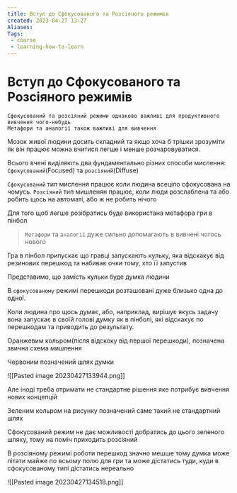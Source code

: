 ```yaml
---
title: Вступ до Сфокусованого та Розсіяного режимів
created: 2023-04-27 13:27
Aliases:
Tags:
 - course
 - learning-how-to-learn
---
```


# Вступ до Сфокусованого та Розсіяного режимів


	Сфокусований та розсіяний режими однаково важливі для продуктивного вивчення чого-небудь
	Метафори та аналогії також важливі для вивчення

Мозок живої людини досить складний та якщо хоча б трішки зрозуміти як він працює можна вчитися легше і менше розчаровуватися.

Всього вчені виділяють два фундаментально різних способи мислення: `Сфокусований`(Focused) та `розсіяний`(Diffuse)

`Сфокусований` тип мислення працює коли людина всеціло сфокусована на чомусь.
`Розсіяний` тип мишленян працює, коли люди розслаблена та або робить щось на автоматі, або ж не робить нічого

Для того щоб легше розібратись буде використана метафора гри в пінбол

> `Метафори` та `аналогії` дуже сильно допомагають в вивчені чогось нового

Гра в пінбол припускає що гравці запускають кульку, яка відскакує від резинових перешкод та набиває очки тому, хто її запустив

Представимо, що замість кульки буде думка людини

В `сфокусованому` режимі перешкоди розташовані дуже близько одна до одної.

Коли людина про щось думає, або, наприклад, вирішує якусь задачу вона запускає в своїй голові думку як в пінболі, які відскакує по перешкодам та приводить до результату.

Оранжевим кольром(після відскоку від першої перешкоди), позначена звична схема мишлення 

Червоним позначений шлях думки

![[Pasted image 20230427133944.png]]

Але іноді треба отримати не стандартне рішення яке потрибує вивчення нових концепцій

Зеленим кольром на рисунку позначений саме такий не стандартний шлях

Сфокусований режим не дає можливості добратись до цього зеленого шляху, тому на поміч приходить розсіяний

В розсіяному режимі роботи перешкод значно мешше тому думка може літати майже по всьому полю для гри та може дістатись туди, куди в сфокусованому типі дістатись нереально

![[Pasted image 20230427134518.png]]
